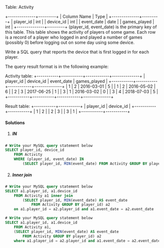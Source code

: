 Table: Activity

+--------------+---------+
| Column Name  | Type    |
+--------------+---------+
| player_id    | int     |
| device_id    | int     |
| event_date   | date    |
| games_played | int     |
+--------------+---------+
(player_id, event_date) is the primary key of this table.
This table shows the activity of players of some game.
Each row is a record of a player who logged in and played a number of games (possibly 0) before logging out on some day using some device.
 

Write a SQL query that reports the device that is first logged in for each player.

The query result format is in the following example:

Activity table:
+-----------+-----------+------------+--------------+
| player_id | device_id | event_date | games_played |
+-----------+-----------+------------+--------------+
| 1         | 2         | 2016-03-01 | 5            |
| 1         | 2         | 2016-05-02 | 6            |
| 2         | 3         | 2017-06-25 | 1            |
| 3         | 1         | 2016-03-02 | 0            |
| 3         | 4         | 2018-07-03 | 5            |
+-----------+-----------+------------+--------------+

Result table:
+-----------+-----------+
| player_id | device_id |
+-----------+-----------+
| 1         | 2         |
| 2         | 3         |
| 3         | 1         |
+-----------+-----------+

#### Solutions

1. ##### IN

```sql
# Write your MySQL query statement below
SELECT player_id, device_id
    FROM Activity
    WHERE (player_id, event_date) IN
        (SELECT player_id, MIN(event_date) FROM Activity GROUP BY player_id)
```

2. ##### Inner join

```sql
# Write your MySQL query statement below
SELECT a1.player_id, a1.device_id
    FROM Activity a1 inner join 
        (SELECT player_id, MIN(event_date) AS event_date
            FROM Activity GROUP BY player_id) a2
    on a1.player_id = a2.player_id and a1.event_date = a2.event_date
```

```sql
# Write your MySQL query statement below
SELECT a1.player_id, a1.device_id
    FROM Activity a1, 
    (SELECT player_id, MIN(event_date) AS event_date
        FROM Activity GROUP BY player_id) a2
    where a1.player_id = a2.player_id and a1.event_date = a2.event_date
```